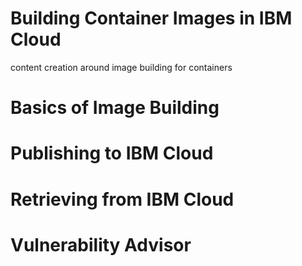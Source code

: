 # Building Container Images in IBM Cloud

content creation around image building for containers

# Basics of Image Building

# Publishing to IBM Cloud

# Retrieving from IBM Cloud

# Vulnerability Advisor
